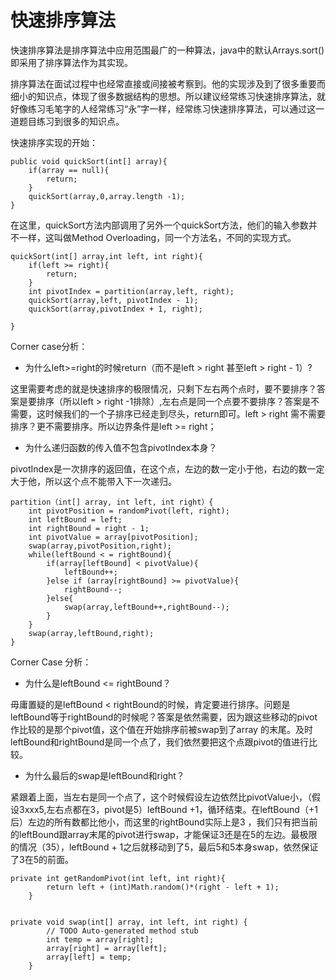 # 快速排序算法

快速排序算法是排序算法中应用范围最广的一种算法，java中的默认Arrays.sort\(\) 即采用了排序算法作为其实现。

排序算法在面试过程中也经常直接或间接被考察到。他的实现涉及到了很多重要而细小的知识点，体现了很多数据结构的思想。所以建议经常练习快速排序算法，就好像练习毛笔字的人经常练习“永”字一样，经常练习快速排序算法，可以通过这一道题目练习到很多的知识点。

快速排序实现的开始：

```
public void quickSort(int[] array){
    if(array == null){
        return;
    }
    quickSort(array,0,array.length -1);
}
```

在这里，quickSort方法内部调用了另外一个quickSort方法，他们的输入参数并不一样，这叫做Method Overloading，同一个方法名，不同的实现方式。

```
quickSort(int[] array,int left, int right){
    if(left >= right){
        return;
    }
    int pivotIndex = partition(array,left, right);
    quickSort(array,left, pivotIndex - 1);
    quickSort(array,pivotIndex + 1, right);
    
}
```

Corner case分析：

* 为什么left&gt;=right的时候return（而不是left &gt; right 甚至left &gt; right - 1）?

这里需要考虑的就是快速排序的极限情况，只剩下左右两个点时，要不要排序？答案是要排序（所以left &gt; right -1排除）,左右点是同一个点要不要排序？答案是不需要，这时候我们的一个子排序已经走到尽头，return即可。left &gt; right 需不需要排序？更不需要排序。所以边界条件是left &gt;= right；

* 为什么递归函数的传入值不包含pivotIndex本身？

pivotIndex是一次排序的返回值，在这个点，左边的数一定小于他，右边的数一定大于他，所以这个点不能带入下一次递归。

```
partition（int[] array, int left, int right）{
    int pivotPosition = randomPivot(left, right);
    int leftBound = left;
    int rightBound = right - 1;
    int pivotValue = array[pivotPosition];
    swap(array,pivotPosition,right);
    while(leftBound < = rightBound){
        if(array[leftBound] < pivotValue){
            leftBound++;
        }else if (array[rightBound] >= pivotValue){
            rightBound--;
        }else{
            swap(array,leftBound++,rightBound--);
        }
    }
    swap(array,leftBound,right);
}
```

Corner Case 分析：

* 为什么是leftBound &lt;= rightBound？

毋庸置疑的是leftBound &lt; rightBound的时候，肯定要进行排序。问题是leftBound等于rightBound的时候呢？答案是依然需要，因为跟这些移动的pivot作比较的是那个pivot值，这个值在开始排序前被swap到了array 的末尾。及时leftBound和rightBound是同一个点了，我们依然要把这个点跟pivot的值进行比较。

* 为什么最后的swap是leftBound和right？

紧跟着上面，当左右是同一个点了，这个时候假设左边依然比pivotValue小，（假设3xxx5,左右点都在3，pivot是5）leftBound +1，循环结束。在leftBound（+1后）左边的所有数都比他小，而这里的rightBound实际上是3 ，我们只有把当前的leftBound跟array末尾的pivot进行swap，才能保证3还是在5的左边。最极限的情况（35），leftBound + 1之后就移动到了5，最后5和5本身swap，依然保证了3在5的前面。

```
private int getRandomPivot(int left, int right){
		return left + (int)Math.random()*(right - left + 1);
	}


private void swap(int[] array, int left, int right) {
		// TODO Auto-generated method stub
		int temp = array[right];
		array[right] = array[left];
		array[left] = temp;
	}
```







